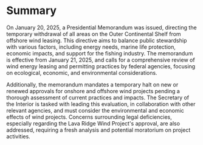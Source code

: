 # Summary

On January 20, 2025, a Presidential Memorandum was issued, directing the temporary withdrawal of all areas on the Outer Continental Shelf from offshore wind leasing. This directive aims to balance public stewardship with various factors, including energy needs, marine life protection, economic impacts, and support for the fishing industry. The memorandum is effective from January 21, 2025, and calls for a comprehensive review of wind energy leasing and permitting practices by federal agencies, focusing on ecological, economic, and environmental considerations.

Additionally, the memorandum mandates a temporary halt on new or renewed approvals for onshore and offshore wind projects pending a thorough assessment of current practices and impacts. The Secretary of the Interior is tasked with leading this evaluation, in collaboration with other relevant agencies, and must consider the environmental and economic effects of wind projects. Concerns surrounding legal deficiencies, especially regarding the Lava Ridge Wind Project's approval, are also addressed, requiring a fresh analysis and potential moratorium on project activities.
